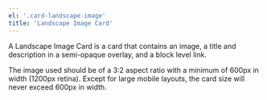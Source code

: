 ```yaml
---
el: '.card-landscape-image'
title: 'Landscape Image Card'
---
```

A Landscape Image Card is a card that contains an image, a title and description in a semi-opaque overlay, and a block level link.

The image used should be of a 3:2 aspect ratio with a minimum of 600px in width (1200px retina). Except for large mobile layouts, the card size will never exceed 600px in width.
